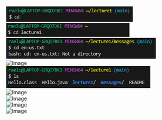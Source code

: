 ![Image](cd_no_arg.png)  
![Image](cd_directory.png)  
![Image](cd_file.png)  
![Image](![image](https://github.com/l1kim/cse15l-lab-reports/assets/165835780/5b99e062-00eb-49c6-9317-d8bee12dece6))  
![Image](ls_no_arg.png)  
![Image]()  
![Image]()  
![Image]()  
![Image]()  
